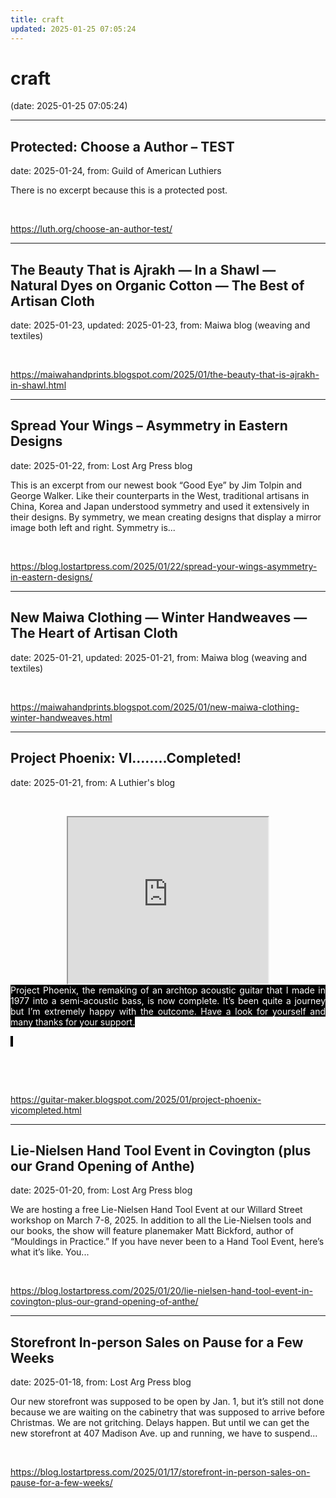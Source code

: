```yaml
---
title: craft
updated: 2025-01-25 07:05:24
---
```


# craft

(date: 2025-01-25 07:05:24)

---

## Protected: Choose a Author – TEST

date: 2025-01-24, from: Guild of American Luthiers

There is no excerpt because this is a protected post. 

<br> 

<https://luth.org/choose-an-author-test/>

---

## The Beauty That is Ajrakh — In a Shawl — Natural Dyes on Organic Cotton — The Best of Artisan Cloth

date: 2025-01-23, updated: 2025-01-23, from: Maiwa blog (weaving and textiles)

 

<br> 

<https://maiwahandprints.blogspot.com/2025/01/the-beauty-that-is-ajrakh-in-shawl.html>

---

## Spread Your Wings – Asymmetry in Eastern Designs

date: 2025-01-22, from: Lost Arg Press blog

This is an excerpt from our newest book &#8220;Good Eye&#8221; by Jim Tolpin and George Walker. Like their counterparts in the West, traditional artisans in China, Korea and Japan understood symmetry and used it extensively in their designs. By symmetry, we mean creating designs that display a mirror image both left and right. Symmetry is... 

<br> 

<https://blog.lostartpress.com/2025/01/22/spread-your-wings-asymmetry-in-eastern-designs/>

---

## New Maiwa Clothing — Winter Handweaves — The Heart of Artisan Cloth

date: 2025-01-21, updated: 2025-01-21, from: Maiwa blog (weaving and textiles)

 

<br> 

<https://maiwahandprints.blogspot.com/2025/01/new-maiwa-clothing-winter-handweaves.html>

---

## Project Phoenix: VI........Completed!

date: 2025-01-21, from: A Luthier's blog

<p>&nbsp;</p><div class="separator" style="clear: both; text-align: center;"><iframe allowfullscreen="" class="BLOG_video_class" height="266" src="https://www.youtube.com/embed/jXZxUvSbf2w" width="320" youtube-src-id="jXZxUvSbf2w"></iframe></div><div class="separator" style="clear: both; text-align: justify;"><span style="background-color: black; text-align: left;"><span style="color: white;">Project Phoenix, the remaking of an archtop acoustic guitar
that I made in 1977 into a semi-acoustic bass, is now complete. It’s been quite
a journey but I’m extremely happy with the outcome. Have a look for yourself
and many thanks for your support.</span></span></div><p></p>

<p class="MsoNormal"><o:p><span style="background-color: black; color: white;">&nbsp;</span></o:p></p>

<p class="MsoNormal"><br /></p> 

<br> 

<https://guitar-maker.blogspot.com/2025/01/project-phoenix-vicompleted.html>

---

## Lie-Nielsen Hand Tool Event in Covington (plus our Grand Opening of Anthe)

date: 2025-01-20, from: Lost Arg Press blog

We are hosting a free Lie-Nielsen Hand Tool Event at our Willard Street workshop on March 7-8, 2025. In addition to all the Lie-Nielsen tools and our books, the show will feature planemaker Matt Bickford, author of “Mouldings in Practice.” If you have never been to a Hand Tool Event, here’s what it’s like. You... 

<br> 

<https://blog.lostartpress.com/2025/01/20/lie-nielsen-hand-tool-event-in-covington-plus-our-grand-opening-of-anthe/>

---

## Storefront In-person Sales on Pause for a Few Weeks

date: 2025-01-18, from: Lost Arg Press blog

Our new storefront was supposed to be open by Jan. 1, but it’s still not done because we are waiting on the cabinetry that was supposed to arrive before Christmas. We are not gritching. Delays happen. But until we can get the new storefront at 407 Madison Ave. up and running, we have to suspend... 

<br> 

<https://blog.lostartpress.com/2025/01/17/storefront-in-person-sales-on-pause-for-a-few-weeks/>

